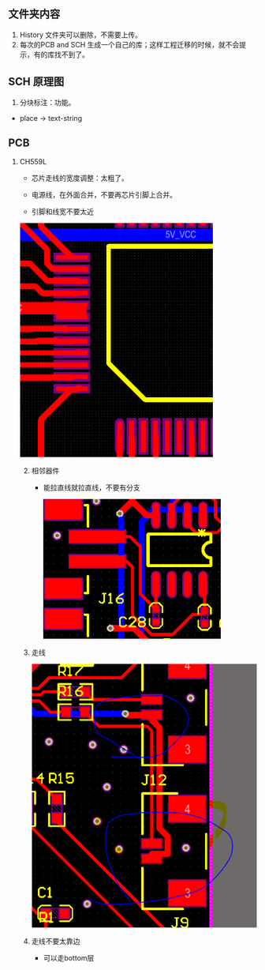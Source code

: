 ## 文件夹内容

1. History 文件夹可以删除，不需要上传。
2. 每次的PCB and SCH 生成一个自己的库；这样工程迁移的时候，就不会提示，有的库找不到了。

## SCH 原理图

1.  分块标注：功能。
   + place ->  text-string

## PCB

1. CH559L

   + 芯片走线的宽度调整：太粗了。

   + 电源线，在外面合并，不要再芯片引脚上合并。
   + 引脚和线宽不要太近

   ![ch5591](/photo/ch5591.png)

   2. 相邻器件

      + 能拉直线就拉直线，不要有分支

        ![ch5591](/photo/cap.png)

   3. 走线

      ![ch5591](/photo/c1.png)

   4. 走线不要太靠边

      + 可以走bottom层